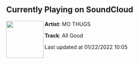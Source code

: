## Currently Playing on SoundCloud

[<img align="left" width="100" src="https://i1.sndcdn.com/artworks-LR3MTFOsQhuK-0-t500x500.jpg">](https://soundcloud.com/mo-thugs/all-good)

**Artist**: MO THUGS 

**Track**: All Good

Last updated at 01/22/2022 10:05

